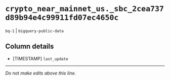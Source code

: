 # `crypto_near_mainnet_us._sbc_2cea737d89b94e4c99911fd07ec4650c`
`bq-1` | `bigquery-public-data`

## Column details
* [TIMESTAMP] `last_update`

-------------------------------------------------------------------------------
*Do not make edits above this line.*
